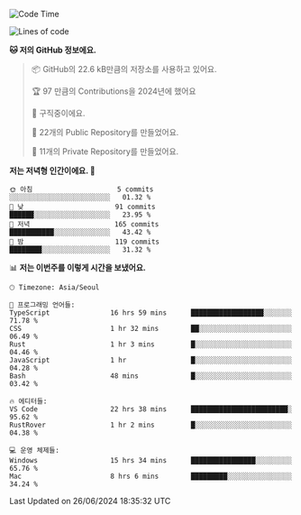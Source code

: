   <!--START_SECTION:waka-->
![Code Time](http://img.shields.io/badge/Code%20Time-689%20hrs%205%20mins-blue)

![Lines of code](https://img.shields.io/badge/%EC%A0%80%EB%8A%94%20%EC%97%AC%ED%83%9C%EA%B9%8C%EC%A7%80%20-354.9%20thousand%20%EC%A4%84%EC%9D%98%20%EC%BD%94%EB%93%9C%EB%A5%BC%20%EC%9E%91%EC%84%B1%ED%96%88%EC%96%B4%EC%9A%94.-blue)

**🐱 저의 GitHub 정보에요.** 

> 📦 GitHub의 22.6 kB만큼의 저장소를 사용하고 있어요. 
 > 
> 🏆 97 만큼의 Contributions을 2024년에 했어요
 > 
> 💼 구직중이에요.
 > 
> 📜 22개의 Public Repository를 만들었어요. 
 > 
> 🔑 11개의 Private Repository를 만들었어요. 
 > 
**저는 저녁형 인간이에요. 🦉** 

```text
🌞 아침                     5 commits           ░░░░░░░░░░░░░░░░░░░░░░░░░   01.32 % 
🌆 낮　                     91 commits          ██████░░░░░░░░░░░░░░░░░░░   23.95 % 
🌃 저녁                     165 commits         ███████████░░░░░░░░░░░░░░   43.42 % 
🌙 밤　                     119 commits         ████████░░░░░░░░░░░░░░░░░   31.32 % 
```


📊 **저는 이번주를 이렇게 시간을 보냈어요.** 

```text
🕑︎ Timezone: Asia/Seoul

💬 프로그래밍 언어들: 
TypeScript               16 hrs 59 mins      ██████████████████░░░░░░░   71.78 % 
CSS                      1 hr 32 mins        ██░░░░░░░░░░░░░░░░░░░░░░░   06.49 % 
Rust                     1 hr 3 mins         █░░░░░░░░░░░░░░░░░░░░░░░░   04.46 % 
JavaScript               1 hr                █░░░░░░░░░░░░░░░░░░░░░░░░   04.28 % 
Bash                     48 mins             █░░░░░░░░░░░░░░░░░░░░░░░░   03.42 % 

🔥 에디터들: 
VS Code                  22 hrs 38 mins      ████████████████████████░   95.62 % 
RustRover                1 hr 2 mins         █░░░░░░░░░░░░░░░░░░░░░░░░   04.38 % 

💻 운영 체제들: 
Windows                  15 hrs 34 mins      ████████████████░░░░░░░░░   65.76 % 
Mac                      8 hrs 6 mins        █████████░░░░░░░░░░░░░░░░   34.24 % 
```


 Last Updated on 26/06/2024 18:35:32 UTC
<!--END_SECTION:waka-->
